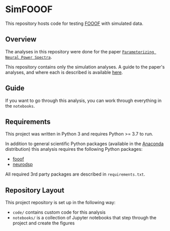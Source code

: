 # SimFOOOF

This repository hosts code for testing [FOOOF]((https://github.com/fooof-tools/fooof)) with simulated data.

## Overview

The analyses in this repository were done for the paper
[`Parameterizing Neural Power Spectra`](https://doi.org/10.1101/299859).

This repository contains only the simulation analyses. A guide to the paper's analyses, and where
each is described is available [here](https://github.com/fooof-tools/Paper).

## Guide

If you want to go through this analysis, you can work through everything in the `notebooks`.

## Requirements

This project was written in Python 3 and requires Python >= 3.7 to run.

In addition to general scientific Python packages (available in the [Anaconda](https://www.anaconda.com/distribution/) distribution) this analysis requires the following Python packages:

- [fooof](https://github.com/fooof-tools/fooof)
- [neurodsp](https://github.com/neurodsp-tools/neurodsp)

All required 3rd party packages are described in `requirements.txt`.

## Repository Layout

This project repository is set up in the following way:

- `code/` contains custom code for this analysis
- `notebooks/` is a collection of Jupyter notebooks that step through the project and create the figures
